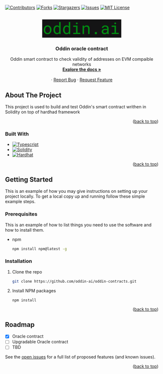 <!-- PROJECT SHIELDS -->
[![Contributors][contributors-shield]][contributors-url]
[![Forks][forks-shield]][forks-url]
[![Stargazers][stars-shield]][stars-url]
[![Issues][issues-shield]][issues-url]
[![MIT License][license-shield]][license-url]

<!-- PROJECT LOGO -->
<br />
<div align="center">
  <a href="https://github.com/oddin-ai/oddin-contracts">
    <img src="images/logo.png" alt="Logo" width="260" height="60">
  </a>

<h3 align="center">Oddin oracle contract</h3>
  <p align="center">
    Oddin smart contract to check validity of addresses on EVM compaible networks
    <br />
    <a href="https://github.com/oddin-ai/oddin-contracts"><strong>Explore the docs »</strong></a>
    <br />
    <br />
    ·
    <a href="https://github.com/oddin-ai/oddin-contracts/issues">Report Bug</a>
    ·
    <a href="https://github.com/oddin-ai/oddin-contracts/issues">Request Feature</a>
  </p>
</div>

<!-- ABOUT THE PROJECT -->
## About The Project

This project is used to build and test Oddin's smart contract writhen in Solidity on top of hardhad framework

<p align="right">(<a href="#top">back to top</a>)</p>

### Built With

* [![Typescript][Typescript]][Typescript-url]
* [![Solidity][Solidity]][Solidity-url]
* [![Hardhat][Hardhat]][Hardhat-url]

<p align="right">(<a href="#top">back to top</a>)</p>

<!-- GETTING STARTED -->
## Getting Started

This is an example of how you may give instructions on setting up your project locally.
To get a local copy up and running follow these simple example steps.

### Prerequisites

This is an example of how to list things you need to use the software and how to install them.
* npm
  ```sh
  npm install npm@latest -g
  ```

### Installation

1. Clone the repo
   ```sh
   git clone https://github.com/oddin-ai/oddin-contracts.git
   ```
2. Install NPM packages
   ```sh
   npm install
   ```

<p align="right">(<a href="#top">back to top</a>)</p>

<!-- ROADMAP -->
## Roadmap

- [x] Oracle contract
- [ ] Upgradable Oracle contract
- [ ] TBD

See the [open issues](https://github.com/oddin-ai/oddin-contracts/issues) for a full list of proposed features (and known issues).

<p align="right">(<a href="#top">back to top</a>)</p>


<!-- MARKDOWN LINKS & IMAGES -->
<!-- https://www.markdownguide.org/basic-syntax/#reference-style-links -->
[contributors-shield]: https://img.shields.io/github/contributors/oddin-ai/oddin-contracts.svg?style=for-the-badge
[contributors-url]: https://github.com/oddin-ai/oddin-contracts/graphs/contributors
[forks-shield]: https://img.shields.io/github/forks/oddin-ai/oddin-contracts.svg?style=for-the-badge
[forks-url]: https://github.com/oddin-ai/oddin-contracts/network/members
[stars-shield]: https://img.shields.io/github/stars/oddin-ai/oddin-contracts.svg?style=for-the-badge
[stars-url]: https://github.com/oddin-ai/oddin-contracts/stargazers
[issues-shield]: https://img.shields.io/github/issues/oddin-ai/oddin-contracts.svg?style=for-the-badge
[issues-url]: https://github.com/oddin-ai/oddin-contracts/issues
[license-shield]: https://img.shields.io/github/license/oddin-ai/oddin-contracts.svg?style=for-the-badge
[license-url]: https://github.com/oddin-ai/oddin-contracts/blob/master/LICENSE.txt

[Typescript]: https://img.shields.io/badge/typescript-3178C6?style=for-the-badge&logo=typescript&logoColor=white
[Typescript-url]: https://www.typescriptlang.org/
[Solidity]: https://img.shields.io/badge/solidity-363636?style=for-the-badge&logo=solidity&logoColor=white
[Solidity-url]: https://docs.soliditylang.org/en/v0.8.15/
[Hardhat]: https://img.shields.io/badge/Hardhat-35495E?style=for-the-badge
[Hardhat-url]: https://hardhat.org/